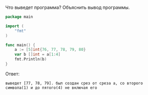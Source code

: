 Что выведет программа? Объяснить вывод программы.

```go
package main

import (
    "fmt"
)

func main() {
    a := [5]int{76, 77, 78, 79, 80}
    var b []int = a[1:4]
    fmt.Println(b)
}
```

Ответ:
```
выведет [77, 78, 79]. был создан срез от среза а, со второго символа(1) и до пятого(4) не включая его

```

